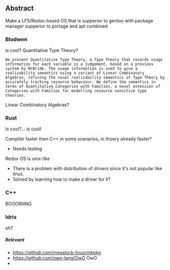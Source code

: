 ## Abstract

Make a LFS/Redox-based OS that is supperior to gentoo with package manager supperior to portage and apt  combined

### Blodwen
is cool? Quantitative Type Theory?

`
We present Quantitative Type Theory, a Type Theory that records usage information for each variable in a judgement, based on a previous system by McBride. The usage information is used to give a realizability semantics using a variant of Linear Combinatory Algebras, refining the usual realizability semantics of Type Theory by accurately tracking resource behaviour. We define the semantics in terms of Quantitative Categories with Families, a novel extension of Categories with Families for modelling resource sensitive type theories.
`

Linear Combinatory Algebras?



### Rust
Is cool?... is cool!

Compiler faster then C++ in some scenarios, in thoery already faster?
- Needs testing

Redox OS is unix-like
- There is a problem with distribution of drivers since it's not popular like linux.
 - Solved by learning how to make a driver for it?

### C++
BOOORIIING

### ldris
eh?


##### Relevant
- https://github.com/mesalock-linux/mkpkg
- https://github.com/owo-lang/OwO OwO
- 
